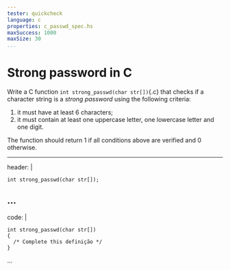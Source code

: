 ```yaml
---
tester: quickcheck
language: c
properties: c_passwd_spec.hs
maxSuccess: 1000
maxSize: 30
...
```


# Strong password  in C

Write a C function `int strong_passwd(char str[])`{.c}
that checks if a character string is a 
*strong password* using the following criteria:

1. it must have at least 6 characters;
2. it must contain at least one uppercase letter, one lowercase letter
   and one digit.

The function should return 1 if all conditions above are verified
and 0 otherwise.


---
header: |
  ~~~
  int strong_passwd(char str[]);
  
  ~~~
...
---
code: |
  ~~~
  int strong_passwd(char str[])
  {
    /* Complete this definição */
  }
  
  ~~~
...
